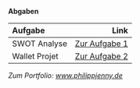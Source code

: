 **Abgaben**


| Aufgabe | Link |
| :----------- | -----------: | 
| SWOT Analyse | [Zur Aufgabe 1](https://philippjenny.github.io/IFD/A1_SWOT/) |
| Wallet Projet |[Zur Aufgabe 2](https://github.com/philippjenny/IFD/tree/main/A2_Wallet) |

*Zum Portfolio: www.philippjenny.de*
